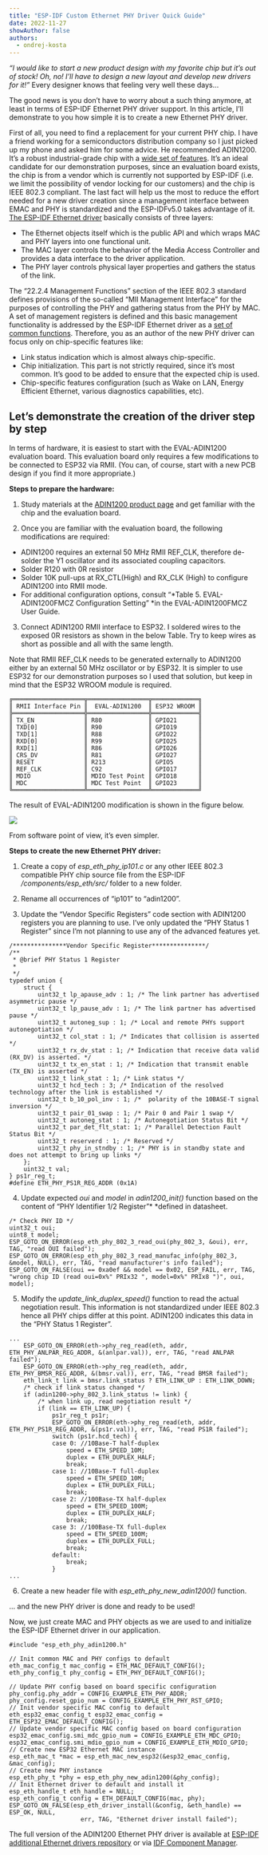 ```yaml
---
title: "ESP-IDF Custom Ethernet PHY Driver Quick Guide"
date: 2022-11-27
showAuthor: false
authors: 
  - ondrej-kosta
---
```

*“I would like to start a new product design with my favorite chip but it’s out of stock! Oh, no! I’ll have to design a new layout and develop new drivers for it!”* Every designer knows that feeling very well these days…

The good news is you don’t have to worry about a such thing anymore, at least in terms of ESP-IDF Ethernet PHY driver support. In this article, I’ll demonstrate to you how simple it is to create a new Ethernet PHY driver.

First of all, you need to find a replacement for your current PHY chip. I have a friend working for a semiconductors distribution company so I just picked up my phone and asked him for some advice. He recommended ADIN1200. It’s a robust industrial-grade chip with a [wide set of features](https://www.analog.com/en/products/adin1200.html#product-overview). It’s an ideal candidate for our demonstration purposes, since an evaluation board exists, the chip is from a vendor which is currently not supported by ESP-IDF (i.e. we limit the possibility of vendor locking for our customers) and the chip is IEEE 802.3 compliant. The last fact will help us the most to reduce the effort needed for a new driver creation since a management interface between EMAC and PHY is standardized and the ESP-IDFv5.0 takes advantage of it. [The ESP-IDF Ethernet driver](https://docs.espressif.com/projects/esp-idf/en/latest/esp32/api-reference/network/esp_eth.html#configure-mac-and-phy) basically consists of three layers:

- The Ethernet objects itself which is the public API and which wraps MAC and PHY layers into one functional unit.
- The MAC layer controls the behavior of the Media Access Controller and provides a data interface to the driver application.
- The PHY layer controls physical layer properties and gathers the status of the link.

The “22.2.4 Management Functions” section of the IEEE 802.3 standard defines provisions of the so-called “MII Management Interface” for the purposes of controlling the PHY and gathering status from the PHY by MAC. A set of management registers is defined and this basic management functionality is addressed by the ESP-IDF Ethernet driver as a [set of common functions](https://docs.espressif.com/projects/esp-idf/en/release-v5.0/esp32/api-reference/network/esp_eth.html#custom-phy-driver). Therefore, you as an author of the new PHY driver can focus only on chip-specific features like:

- Link status indication which is almost always chip-specific.
- Chip initialization. This part is not strictly required, since it’s most common. It’s good to be added to ensure that the expected chip is used.
- Chip-specific features configuration (such as Wake on LAN, Energy Efficient Ethernet, various diagnostics capabilities, etc).

## Let’s demonstrate the creation of the driver step by step

In terms of hardware, it is easiest to start with the EVAL-ADIN1200 evaluation board. This evaluation board only requires a few modifications to be connected to ESP32 via RMII. (You can, of course, start with a new PCB design if you find it more appropriate.)

__Steps to prepare the hardware:__ 

1) Study materials at the [ADIN1200 product page](https://www.analog.com/en/products/adin1200.html#product-overview) and get familiar with the chip and the evaluation board.

2) Once you are familiar with the evaluation board, the following modifications are required:

- ADIN1200 requires an external 50 MHz RMII REF_CLK, therefore de-solder the Y1 oscillator and its associated coupling capacitors.
- Solder R120 with 0R resistor
- Solder 10K pull-ups at RX_CTL(High) and RX_CLK (High) to configure ADIN1200 into RMII mode.
- For additional configuration options, consult “*Table 5. EVAL-ADIN1200FMCZ Configuration Setting” *in the EVAL-ADIN1200FMCZ User Guide.

3) Connect ADIN1200 RMII interface to ESP32. I soldered wires to the exposed 0R resistors as shown in the below Table. Try to keep wires as short as possible and all with the same length.

Note that RMII REF_CLK needs to be generated externally to ADIN1200 either by an external 50 MHz oscillator or by ESP32. It is simpler to use ESP32 for our demonstration purposes so I used that solution, but keep in mind that the ESP32 WROOM module is required.

```
╔════════════════════╦═════════════════╦═════════════╗
║ RMII Interface Pin ║  EVAL-ADIN1200  ║ ESP32 WROOM ║
╠════════════════════╬═════════════════╬═════════════╣
║ TX_EN              ║ R80             ║ GPIO21      ║
║ TXD[0]             ║ R90             ║ GPIO19      ║
║ TXD[1]             ║ R88             ║ GPIO22      ║
║ RXD[0]             ║ R99             ║ GPIO25      ║
║ RXD[1]             ║ R86             ║ GPIO26      ║
║ CRS_DV             ║ R81             ║ GPIO27      ║
║ RESET              ║ R213            ║ GPIO5       ║
║ REF_CLK            ║ C92             ║ GPIO17      ║
║ MDIO               ║ MDIO Test Point ║ GPIO18      ║
║ MDC                ║ MDC Test Point  ║ GPIO23      ║
╚════════════════════╩═════════════════╩═════════════╝
```

The result of EVAL-ADIN1200 modification is shown in the figure below.

![](https://miro.medium.com/v2/resize:fit:640/format:webp/0*fxzfp0UeQ_MxBCed.jpeg)

From software point of view, it’s even simpler.

__Steps to create the new Ethernet PHY driver:__ 

1) Create a copy of *esp_eth_phy_ip101.c* or any other IEEE 802.3 compatible PHY chip source file from the ESP-IDF */components/esp_eth/src/* folder to a new folder.

2) Rename all occurrences of “ip101” to “adin1200”.

3) Update the “Vendor Specific Registers” code section with ADIN1200 registers you are planning to use. I’ve only updated the “PHY Status 1 Register” since I’m not planning to use any of the advanced features yet.

```
/***************Vendor Specific Register***************/
/**
 * @brief PHY Status 1 Register
 *
 */
typedef union {
    struct {
        uint32_t lp_apause_adv : 1; /* The link partner has advertised asymmetric pause */
        uint32_t lp_pause_adv : 1; /* The link partner has advertised pause */
        uint32_t autoneg_sup : 1; /* Local and remote PHYs support autonegotiation */
        uint32_t col_stat : 1; /* Indicates that collision is asserted */
        uint32_t rx_dv_stat : 1; /* Indication that receive data valid (RX_DV) is asserted. */
        uint32_t tx_en_stat : 1; /* Indication that transmit enable (TX_EN) is asserted */
        uint32_t link_stat : 1; /* Link status */
        uint32_t hcd_tech : 3; /* Indication of the resolved technology after the link is established */
        uint32_t b_10_pol_inv : 1; /*  polarity of the 10BASE-T signal inversion */
        uint32_t pair_01_swap : 1; /* Pair 0 and Pair 1 swap */
        uint32_t autoneg_stat : 1; /* Autonegotiation Status Bit */
        uint32_t par_det_flt_stat: 1; /* Parallel Detection Fault Status Bit */
        uint32_t reserverd : 1; /* Reserved */
        uint32_t phy_in_stndby : 1; /* PHY is in standby state and does not attempt to bring up links */
    };
    uint32_t val;
} ps1r_reg_t;
#define ETH_PHY_PS1R_REG_ADDR (0x1A)
```

4) Update expected *oui* and *model* in *adin1200_init()* function based on the content of “PHY Identifier 1/2 Register”* *defined in datasheet.

```
/* Check PHY ID */
uint32_t oui;
uint8_t model;
ESP_GOTO_ON_ERROR(esp_eth_phy_802_3_read_oui(phy_802_3, &oui), err, TAG, "read OUI failed");
ESP_GOTO_ON_ERROR(esp_eth_phy_802_3_read_manufac_info(phy_802_3, &model, NULL), err, TAG, "read manufacturer's info failed");
ESP_GOTO_ON_FALSE(oui == 0xa0ef && model == 0x02, ESP_FAIL, err, TAG, "wrong chip ID (read oui=0x%" PRIx32 ", model=0x%" PRIx8 ")", oui, model);
```

5) Modify the *update_link_duplex_speed()* function to read the actual negotiation result. This information is not standardized under IEEE 802.3 hence all PHY chips differ at this point. ADIN1200 indicates this data in the “PHY Status 1 Register”.

```
...    
    ESP_GOTO_ON_ERROR(eth->phy_reg_read(eth, addr, ETH_PHY_ANLPAR_REG_ADDR, &(anlpar.val)), err, TAG, "read ANLPAR failed");
    ESP_GOTO_ON_ERROR(eth->phy_reg_read(eth, addr, ETH_PHY_BMSR_REG_ADDR, &(bmsr.val)), err, TAG, "read BMSR failed");
    eth_link_t link = bmsr.link_status ? ETH_LINK_UP : ETH_LINK_DOWN;
    /* check if link status changed */
    if (adin1200->phy_802_3.link_status != link) {
        /* when link up, read negotiation result */
        if (link == ETH_LINK_UP) {
            ps1r_reg_t ps1r;
            ESP_GOTO_ON_ERROR(eth->phy_reg_read(eth, addr, ETH_PHY_PS1R_REG_ADDR, &(ps1r.val)), err, TAG, "read PS1R failed");
            switch (ps1r.hcd_tech) {
            case 0: //10Base-T half-duplex
                speed = ETH_SPEED_10M;
                duplex = ETH_DUPLEX_HALF;
                break;
            case 1: //10Base-T full-duplex
                speed = ETH_SPEED_10M;
                duplex = ETH_DUPLEX_FULL;
                break;
            case 2: //100Base-TX half-duplex
                speed = ETH_SPEED_100M;
                duplex = ETH_DUPLEX_HALF;
                break;
            case 3: //100Base-TX full-duplex
                speed = ETH_SPEED_100M;
                duplex = ETH_DUPLEX_FULL;
                break;
            default:
                break;
            }
...
```

6) Create a new header file with *esp_eth_phy_new_adin1200()* function.

… and the new PHY driver is done and ready to be used!

Now, we just create MAC and PHY objects as we are used to and initialize the ESP-IDF Ethernet driver in our application.

```
#include "esp_eth_phy_adin1200.h"

// Init common MAC and PHY configs to default
eth_mac_config_t mac_config = ETH_MAC_DEFAULT_CONFIG();
eth_phy_config_t phy_config = ETH_PHY_DEFAULT_CONFIG();

// Update PHY config based on board specific configuration
phy_config.phy_addr = CONFIG_EXAMPLE_ETH_PHY_ADDR;
phy_config.reset_gpio_num = CONFIG_EXAMPLE_ETH_PHY_RST_GPIO;
// Init vendor specific MAC config to default
eth_esp32_emac_config_t esp32_emac_config = ETH_ESP32_EMAC_DEFAULT_CONFIG();
// Update vendor specific MAC config based on board configuration
esp32_emac_config.smi_mdc_gpio_num = CONFIG_EXAMPLE_ETH_MDC_GPIO;
esp32_emac_config.smi_mdio_gpio_num = CONFIG_EXAMPLE_ETH_MDIO_GPIO;
// Create new ESP32 Ethernet MAC instance
esp_eth_mac_t *mac = esp_eth_mac_new_esp32(&esp32_emac_config, &mac_config);
// Create new PHY instance
esp_eth_phy_t *phy = esp_eth_phy_new_adin1200(&phy_config);
// Init Ethernet driver to default and install it
esp_eth_handle_t eth_handle = NULL;
esp_eth_config_t config = ETH_DEFAULT_CONFIG(mac, phy);
ESP_GOTO_ON_FALSE(esp_eth_driver_install(&config, &eth_handle) == ESP_OK, NULL,
                    err, TAG, "Ethernet driver install failed");
```

The full version of the ADIN1200 Ethernet PHY driver is available at [ESP-IDF additional Ethernet drivers repository](https://github.com/espressif/esp-eth-drivers/tree/master/adin1200) or via [IDF Component Manager](https://components.espressif.com/components/espressif/adin1200).
